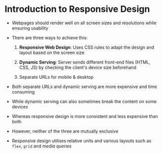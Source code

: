 # Introduction to Responsive Design

- Webpages should render well on all screen sizes and resolutions while ensuring
usability

- There are three ways to achieve this:

    1. **Responsive Web Design**: Uses CSS rules to adapt the design and layout
    based on the screen size

    2. **Dynamic Serving**: Server sends different front-end files (HTML, CSS, JS)
    by checking the client's device size beforehand

    3. Separate URLs for mobile & desktop

- Both separate URLs and dynamic serving are more expensive and time consuming

- While dynamic serving can also sometimes break the content on some devices

- Whereas responsive design is more consistent and less expensive than both

- However, neither of the three are mutually exclusive

- Responsive design utilises relative units and various layouts such as `flex`,
`grid` and *media queries*
